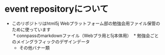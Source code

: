 # event repositoryについて

- このリポジトリはhtml5j Webプラットフォーム部の勉強会用ファイル保管のために使っています  
  * connpassのmarkdownファイル（Webプラ用と5j本体用）
  * 勉強会ごとのメイングラフィックのデザインデータ
  * その他バナー類
